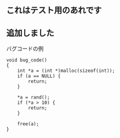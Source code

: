 ## これはテスト用のあれです
## 追加しました

バグコードの例

    void bug_code()
    {
        int *a = (int *)malloc(sizeof(int));
        if (a == NULL) {
            return;
        }
    
        *a = rand();
        if (*a > 10) {
            return;
        }
    
        free(a);
    }



